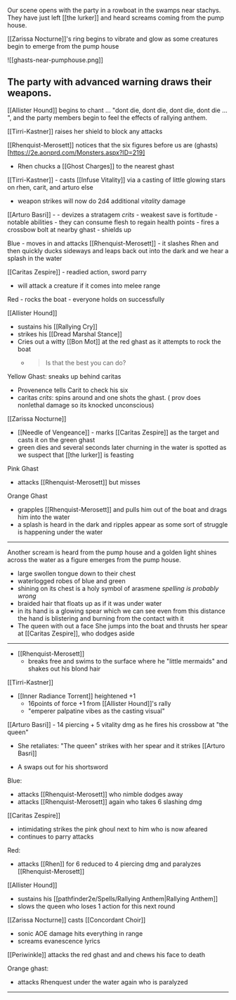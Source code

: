 
Our scene opens with the party in a rowboat in the swamps near stachys.  They have just left [[the lurker]] and heard screams coming from the pump house.

[[Zarissa Nocturne]]'s ring begins to vibrate and glow as some creatures begin to emerge from the pump house

![[ghasts-near-pumphouse.png]]

The party with advanced warning draws their weapons.
---

[[Allister Hound]] begins to chant ... "dont die, dont die, dont die, dont die ... ", and the party members begin to feel the effects of rallying anthem.

[[Tirri-Kastner]] raises her shield to block any attacks

[[Rhenquist-Merosett]] notices that the six figures before us are (ghasts)[https://2e.aonprd.com/Monsters.aspx?ID=219]
- Rhen chucks a [[Ghost Charges]]  to the nearest ghast

[[Tirri-Kastner]] - casts [[Infuse Vitality]] via a casting of little glowing stars  on rhen, carit, and arturo else
- weapon strikes will now do 2d4 additional _vitality_ damage

[[Arturo Basri]] -
	- devizes a stratagem *crits* 
		- weakest save is fortitude
		- notable abilities - they can consume flesh to regain health points
	- fires a crossbow bolt at nearby ghast
	- shields up

Blue - moves in and attacks [[Rhenquist-Merosett]] 
	- it slashes Rhen and then quickly ducks sideways and leaps back out into the dark and we hear a splash in the water

[[Caritas Zespire]] - readied action, sword parry
- will attack a creature if it comes into melee range

Red - rocks the boat - everyone holds on successfully

[[Allister Hound]]
- sustains his [[Rallying Cry]]
- strikes his [[Dread Marshal Stance]]
- Cries out a witty [[Bon Mot]] at the red ghast as it attempts to rock the boat
	- > Is that the best you can do?

Yellow Ghast: sneaks up behind caritas
- Provenence tells Carit to check his six
- caritas *crits*: spins around and one shots the ghast. ( prov does nonlethal damage so its knocked unconscious)

[[Zarissa Nocturne]] 
- [[Needle of Vengeance]] - marks [[Caritas Zespire]] as the target and casts it on the green ghast
- green dies and several seconds later churning in the water is spotted as we suspect that [[the lurker]] is feasting

Pink Ghast
- attacks [[Rhenquist-Merosett]] but misses

Orange Ghast
- grapples [[Rhenquist-Merosett]] and pulls him out of the boat and drags him into the water
- a splash is heard in the dark and ripples appear as some sort of struggle is happening under the water

---
Another scream is heard from the pump house and a golden light shines across the water as a figure emerges from the pump house.
- large swollen tongue down to their chest
- waterlogged robes of blue and green
- shining on its chest is a holy symbol of arasmene *spelling is probably wrong*
- braided hair that floats up as if it was under water
- in its hand is a glowing spear which we can see even from this distance the hand is blistering and burning from the contact with it
- The queen with out a face
She jumps into the boat and thrusts her spear at [[Caritas Zespire]], who dodges aside

---

- [[Rhenquist-Merosett]]
	- breaks free and swims to the surface where he "little mermaids" and shakes out his blond hair

[[Tirri-Kastner]]
- [[Inner Radiance Torrent]] heightened +1 
	- 16points of force +1 from [[Allister Hound]]'s rally
	- "emperer palpatine vibes as the casting visual"

[[Arturo Basri]]
	- 14 piercing + 5 vitality dmg as he fires his crossbow at "the queen"

- She retaliates:  "The queen" strikes with her spear and it strikes [[Arturo Basri]]

- A swaps out for his shortsword

Blue:
- attacks [[Rhenquist-Merosett]] who nimble dodges away
- attacks [[Rhenquist-Merosett]] again who takes 6 slashing dmg

[[Caritas Zespire]]
- intimidating strikes the pink ghoul next to him who is now afeared
- continues to parry attacks

Red: 
- attacks [[Rhen]] for 6 reduced to 4 piercing dmg and paralyzes [[Rhenquist-Merosett]]

[[Allister Hound]]
- sustains his [[pathfinder2e/Spells/Rallying Anthem|Rallying Anthem]]
- slows the queen who loses 1 action for this next round

[[Zarissa Nocturne]] casts [[Concordant Choir]]
- sonic AOE damage hits everything in range
- screams evanescence lyrics

[[Periwinkle]] attacks the red ghast and and chews his face to death

Orange ghast:
- attacks Rhenquest under the water again who is paralyzed

---



